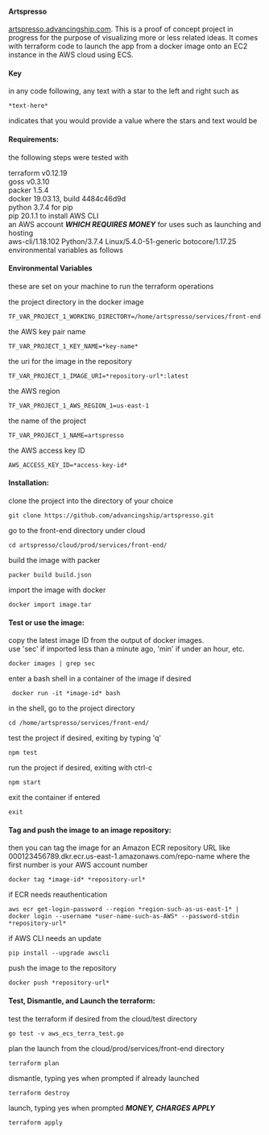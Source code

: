 #### Artspresso
[artspresso.advancingship.com](http://artspresso.advancingship.com). This is a proof of concept project in progress for the purpose of visualizing more or less related ideas.  It comes with terraform code to launch the app from a docker image onto an EC2 instance in the AWS cloud using ECS.


#### Key
in any code following, any text with a star to the left and right such as  
   
    *text-here*   

indicates that you would provide a value where the stars and text would be
#### Requirements:

the following steps were tested with   

terraform v0.12.19  
goss v0.3.10  
packer 1.5.4  
docker 19.03.13, build 4484c46d9d  
python 3.7.4 for pip  
pip 20.1.1 to install AWS CLI  
an AWS account ***WHICH REQUIRES MONEY*** for uses such as launching and hosting    
aws-cli/1.18.102 Python/3.7.4 Linux/5.4.0-51-generic botocore/1.17.25  
environmental variables as follows  
    
#### Environmental Variables
these are set on your machine to run the terraform operations  



the project directory in the docker image
      
    TF_VAR_PROJECT_1_WORKING_DIRECTORY=/home/artspresso/services/front-end

the AWS key pair name    

    TF_VAR_PROJECT_1_KEY_NAME=*key-name*

the uri for the image in the repository  

    TF_VAR_PROJECT_1_IMAGE_URI=*repository-url*:latest

the AWS region   

    TF_VAR_PROJECT_1_AWS_REGION_1=us-east-1

the name of the project  

    TF_VAR_PROJECT_1_NAME=artspresso

the AWS access key ID  

    AWS_ACCESS_KEY_ID=*access-key-id*

#### Installation:

clone the project into the directory of your choice  

    git clone https://github.com/advancingship/artspresso.git
    
go to the front-end directory under cloud  

    cd artspresso/cloud/prod/services/front-end/

build the image with packer  

    packer build build.json 

import the image with docker  
 
    docker import image.tar

#### Test or use the image:

copy the latest image ID from the output of docker images.  
use 'sec' if imported less than a minute ago, 'min' if under an hour, etc.  
 
    docker images | grep sec
    
enter a bash shell in a container of the image if desired  

     docker run -it *image-id* bash

in the shell, go to the project directory  

    cd /home/artspresso/services/front-end/
    
test the project if desired, exiting by typing 'q'  

    npm test
  
run the project if desired, exiting with ctrl-c  

    npm start
    
exit the container if entered  

    exit
    
#### Tag and push the image to an image repository:

then you can tag the image for an Amazon ECR repository URL like 
000123456789.dkr.ecr.us-east-1.amazonaws.com/repo-name 
where the first number is your AWS account number 

    docker tag *image-id* *repository-url*
    
if ECR needs reauthentication  

    aws ecr get-login-password --region *region-such-as-us-east-1* | docker login --username *user-name-such-as-AWS* --password-stdin *repository-url*
  
if AWS CLI needs an update  

    pip install --upgrade awscli
    
push the image to the repository  

    docker push *repository-url*
    
#### Test, Dismantle, and Launch the terraform:
  
test the terraform if desired from the cloud/test directory

    go test -v aws_ecs_terra_test.go
    
plan the launch from the cloud/prod/services/front-end directory  
 
    terraform plan
    
dismantle, typing yes when prompted if already launched  

    terraform destroy

launch, typing yes when prompted ***MONEY, CHARGES APPLY***  

    terraform apply
